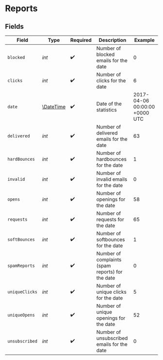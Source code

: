 # Reports


## Fields

| Field                                                         | Type                                                          | Required                                                      | Description                                                   | Example                                                       |
| ------------------------------------------------------------- | ------------------------------------------------------------- | ------------------------------------------------------------- | ------------------------------------------------------------- | ------------------------------------------------------------- |
| `blocked`                                                     | *int*                                                         | :heavy_check_mark:                                            | Number of blocked emails for the date                         | 0                                                             |
| `clicks`                                                      | *int*                                                         | :heavy_check_mark:                                            | Number of clicks for the date                                 | 6                                                             |
| `date`                                                        | [\DateTime](https://www.php.net/manual/en/class.datetime.php) | :heavy_check_mark:                                            | Date of the statistics                                        | 2017-04-06 00:00:00 +0000 UTC                                 |
| `delivered`                                                   | *int*                                                         | :heavy_check_mark:                                            | Number of delivered emails for the date                       | 63                                                            |
| `hardBounces`                                                 | *int*                                                         | :heavy_check_mark:                                            | Number of hardbounces for the date                            | 1                                                             |
| `invalid`                                                     | *int*                                                         | :heavy_check_mark:                                            | Number of invalid emails for the date                         | 0                                                             |
| `opens`                                                       | *int*                                                         | :heavy_check_mark:                                            | Number of openings for the date                               | 58                                                            |
| `requests`                                                    | *int*                                                         | :heavy_check_mark:                                            | Number of requests for the date                               | 65                                                            |
| `softBounces`                                                 | *int*                                                         | :heavy_check_mark:                                            | Number of softbounces for the date                            | 1                                                             |
| `spamReports`                                                 | *int*                                                         | :heavy_check_mark:                                            | Number of complaints (spam reports) for the date              | 0                                                             |
| `uniqueClicks`                                                | *int*                                                         | :heavy_check_mark:                                            | Number of unique clicks for the date                          | 5                                                             |
| `uniqueOpens`                                                 | *int*                                                         | :heavy_check_mark:                                            | Number of unique openings for the date                        | 52                                                            |
| `unsubscribed`                                                | *int*                                                         | :heavy_check_mark:                                            | Number of unsubscribed emails for the date                    | 0                                                             |